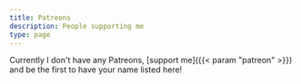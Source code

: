 ```yaml
---
title: Patreons
description: People supporting me
type: page
---
```


Currently I don't have any Patreons, [support me]({{< param "patreon" >}}) and be the first to have your name listed here!
